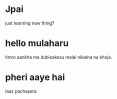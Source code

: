 # Jpai

just learning new thing?


# hello mulaharu

timro aankha ma dubisakexu malai nikalna na khoja.

# pheri aaye hai

laaz pachayera